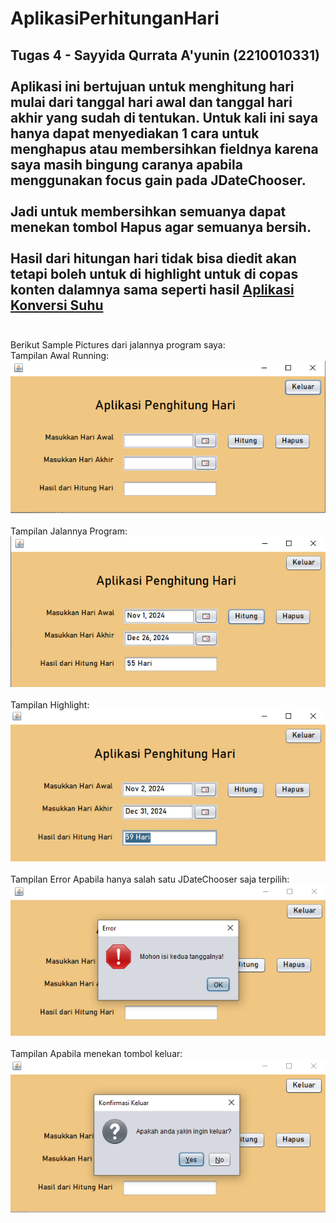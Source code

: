 # AplikasiPerhitunganHari
 Tugas 4 - Sayyida Qurrata A'yunin (2210010331) <br><br>
 Aplikasi ini bertujuan untuk menghitung hari mulai dari tanggal hari awal dan tanggal hari akhir yang sudah di tentukan.
 Untuk kali ini saya hanya dapat menyediakan 1 cara untuk menghapus atau membersihkan fieldnya karena saya masih bingung caranya apabila menggunakan focus gain pada JDateChooser. <br><br> Jadi untuk membersihkan semuanya dapat menekan tombol Hapus agar semuanya bersih. <br><br>
Hasil dari hitungan hari tidak bisa diedit akan tetapi boleh untuk di highlight untuk di copas konten dalamnya sama seperti hasil [**Aplikasi Konversi Suhu**](https://github.com/QorryNezt/AplikasiKonversiSuhu) <br><br>
---

 Berikut Sample Pictures dari jalannya program saya: <br>
Tampilan Awal Running: <br>
 ![App Screenshot](https://github.com/QorryNezt/AplikasiPerhitunganHari/blob/main/sample%20pics/base.png?raw=true)
 <br><br>
 Tampilan Jalannya Program: <br>
 ![App Screenshot](https://github.com/QorryNezt/AplikasiPerhitunganHari/blob/main/sample%20pics/Test%20Run.png?raw=true)
 <br><br>
 Tampilan Highlight: <br>
 ![App Screenshot](https://github.com/QorryNezt/AplikasiPerhitunganHari/blob/main/sample%20pics/Highlight.png?raw=true)
 <br><br>
 Tampilan Error Apabila hanya salah satu JDateChooser saja terpilih: <br>
 ![App Screenshot](https://github.com/QorryNezt/AplikasiPerhitunganHari/blob/main/sample%20pics/error.png?raw=true)
 <br><br>
 Tampilan Apabila menekan tombol keluar: <br>
 ![App Screenshot](https://github.com/QorryNezt/AplikasiPerhitunganHari/blob/main/sample%20pics/quit.png?raw=true)
<br>
